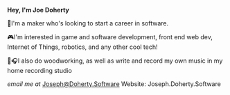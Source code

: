 **Hey, I'm Joe Doherty**

🤖I'm a maker who's looking to start a career in software.

🎮I'm interested in game and software development, front end web dev, Internet of Things, robotics, and any other cool tech!

🔨🎧I also do woodworking, as well as write and record my own music in my home recording studio

*email me at* Joseph@Doherty.Software
Website:
Joseph.Doherty.Software

<!---
JosephRDoherty/JosephRDoherty is a ✨ special ✨ repository because its `README.md` (this file) appears on your GitHub profile.
You can click the Preview link to take a look at your changes.
--->
